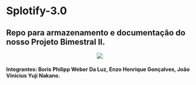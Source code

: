 # Splotify-3.0
## Repo para armazenamento e documentação do nosso Projeto Bimestral II.

<p align="center">
  <img src="![275100723-cbd613a8-ec8c-4a80-ae56-590fe8ff0746-removebg-preview1](https://github.com/joaonakano/Splotify-2.0/assets/129879125/e49722b8-ce74-43bf-8440-89d6aa8eae79)">
</p>

#### Integrantes: Boris Philipp Weber Da Luz, Enzo Henrique Gonçalves, João Vinicius Yuji Nakano.
